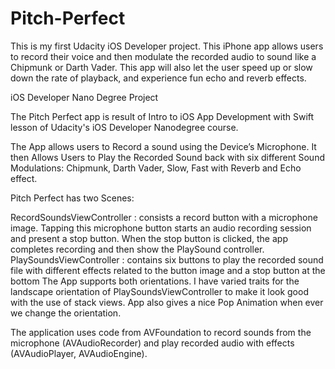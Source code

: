 # Pitch-Perfect
This is my first Udacity iOS Developer project. This iPhone app allows users to record their voice and then modulate the recorded audio to sound like a Chipmunk or Darth Vader. This app will also let the user speed up or slow down the rate of playback, and experience fun echo and reverb effects.

iOS Developer Nano Degree Project

The Pitch Perfect app is result of Intro to iOS App Development with Swift lesson of Udacity's iOS Developer Nanodegree course.

The App allows users to Record a sound using the Device’s Microphone. It then Allows Users to Play the Recorded Sound back with six different Sound Modulations: Chipmunk, Darth Vader, Slow, Fast with Reverb and Echo effect.

Pitch Perfect has two Scenes:

RecordSoundsViewController : consists a record button with a microphone image. Tapping this microphone button starts an audio recording session and present a stop button. When the stop button is clicked, the app completes recording and then show the PlaySound controller.
PlaySoundsViewController : contains six buttons to play the recorded sound file with different effects related to the button image and a stop button at the bottom
The App supports both orientations. I have varied traits for the landscape orientation of PlaySoundsViewController to make it look good with the use of stack views. App also gives a nice Pop Animation when ever we change the orientation.

The application uses code from AVFoundation to record sounds from the microphone (AVAudioRecorder) and play recorded audio with effects (AVAudioPlayer, AVAudioEngine).
